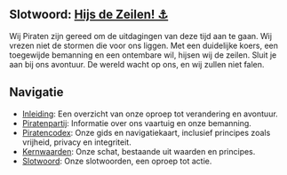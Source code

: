 ## Slotwoord: [Hijs de Zeilen! ⚓](Docs/Slotwoord.md)
Wij Piraten zijn gereed om de uitdagingen van deze tijd aan te gaan. Wij vrezen niet de stormen die voor ons liggen. Met een duidelijke koers, een toegewijde bemanning en een ontembare wil, hijsen wij de zeilen. Sluit je aan bij ons avontuur. De wereld wacht op ons, en wij zullen niet falen.

## Navigatie
- [Inleiding](./Inleiding.md): Een overzicht van onze oproep tot verandering en avontuur.
- [Piratenpartij](./Piratenpartij.md): Informatie over ons vaartuig en onze bemanning.
- [Piratencodex](./Piratencodex/Piratencodex.md): Onze gids en navigatiekaart, inclusief principes zoals vrijheid, privacy en integriteit.
- [Kernwaarden](./Kernwaarden/Kernwaarden.md): Onze schat, bestaande uit waarden en principes.
- [Slotwoord](./Slotwoord.md): Onze slotwoorden, een oproep tot actie.
